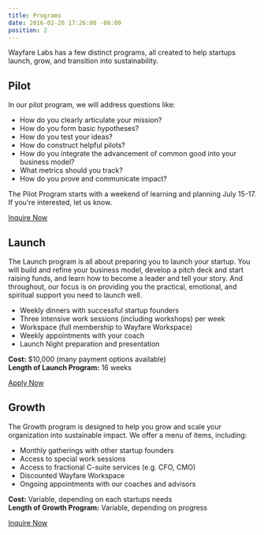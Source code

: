 ```yaml
---
title: Programs
date: 2016-02-26 17:26:00 -08:00
position: 2
---
```


Wayfare Labs has a few distinct programs, all created to help startups launch, grow, and transition into sustainability.

## Pilot

In our pilot program, we will address questions like:

* How do you clearly articulate your mission?
* How do you form basic hypotheses?
* How do you test your ideas?
* How do construct helpful pilots?
* How do you integrate the advancement of common good into your business model?
* What metrics should you track?
* How do you prove and communicate impact?

The Pilot Program starts with a weekend of learning and planning July 15-17. If you're interested, let us know.

<a href="/contact" class="button huge">Inquire Now</a>

## Launch

The Launch program is all about preparing you to launch your startup. You will build and refine your business model, develop a pitch deck and start raising funds, and learn how to become a leader and tell your story. And throughout, our focus is on providing you the practical, emotional, and spiritual support you need to launch well.

* Weekly dinners with successful startup founders
* Three intensive work sessions (including workshops) per week
* Workspace (full membership to Wayfare Workspace)
* Weekly appointments with your coach
* Launch Night preparation and presentation

**Cost:** $10,000 (many payment options available)  
**Length of Launch Program:** 16 weeks

<a href="/apply" class="button huge">Apply Now</a>

## Growth

The Growth program is designed to help you grow and scale your organization into sustainable impact. We offer a menu of items, including:

* Monthly gatherings with other startup founders
* Access to special work sessions
* Access to fractional C-suite services (e.g. CFO, CMO)
* Discounted Wayfare Workspace
* Ongoing appointments with our coaches and advisors

**Cost:** Variable, depending on each startups needs  
**Length of Growth Program:** Variable, depending on progress

<a href="/contact" class="button huge">Inquire Now</a>
